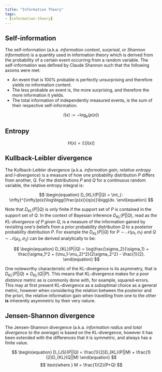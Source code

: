 ```yaml
---
title: "Information Theory"
tags:
- [information-theory]
---
```


## Self-information

The self-information (a.k.a. _information content_, _surprisal_,
or _Shannon information_) is a quantity used in information theory which
is derived from the probability of a certain event occurring from a random
variable. The self-information was defined by Claude Shannon such that
the following axioms were met:

- An event that is 100% probable is perfectly unsurprising and
  therefore yields no information content.
- The less probable an event is, the more surprising, and therefore the
  more information it yields.
- The total information of independently measured events, is the
  sum of their respective self-information.

$$
\begin{equation}
    I(x):=-\log_b(p(x))
\end{equation}
$$

## Entropy

$$
\begin{equation}
    H(x)=\mathbb{E}[I(x)]
\end{equation}
$$

## Kullback-Leibler divergence
The Kullback-Leibler divergence (a.k.a. _information gain_, _relative entropy_
and _I-divergence_) is a measure of how one probability distribution $P$ differs
from another, $Q$. For the distributions $P$ and $Q$ for a continuous random
variable, the relative entropy integral is:

$$
\begin{equation}
    D_{KL}(P||Q) = \int_{-\infty}^{\infty}p(x)\log\bigg(\frac{p(x)}{q(x)}\bigg)dx.
\end{equation}
$$

Note that $D_{KL}(P||Q)$ is only finite if the support set of $P$ is
contained in the support set of $Q$. In the context of Bayesian inference
$D_{KL}(P||Q)$, read as _the KL-divergence of P given Q_, is a
measure of the information gained by revisiting one's beliefs from a prior
probability distribution $Q$ to a posterior probability distribution $P$. For
example the $D_{KL}(P||Q)$ for $P\sim{}\mathcal{N}(\mu_1,\sigma_1)$ and
$Q\sim{}\mathcal{N}(\mu_2,\sigma_2)$ can be derived analytically to be:

$$
\begin{equation}
    D_{KL}(P||Q) = \log\frac{\sigma_2}{\sigma_1} + \frac{\sigma_1^2 + (\mu_1-\mu_2)^2}{2\sigma_2^2} - \frac{1}{2}.
\end{equation}
$$

One noteworthy characteristic of the KL-divergence is its asymmetry, that is
$D_{KL}(P||Q)\neq{}D_{KL}(Q||P)$. This means that KL-divergence makes
for a poor _distance_ metric as is commonly done with, for example,
squared-errors. This may at first present KL-divergence as a suboptimal choice
as a general metric, however when considering the relation between the posterior
and the priori, the relative information gain when travelling from one to the
other **is** inherently asymmetric by their very nature. 

## Jensen-Shannon divergence

The Jensen-Shannon divergence (a.k.a. _information radius_ and _total divergence
to the average_) is based on the KL-divergence, however it has been extended
with the differences that it is symmetric, and always has a finite value.

$$
\begin{equation}
    D_{JS}(P||Q) = \frac{1}{2}D_{KL}(P||M) + \frac{1}{2}D_{KL}(Q||M)
\end{equation}
$$
$$
\text{where  }
M = \frac{1}{2}(P+Q)
$$